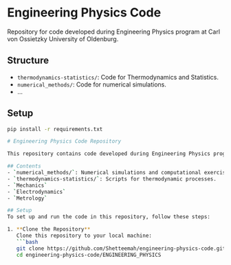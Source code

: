 # Engineering Physics Code
Repository for code developed during Engineering Physics program at Carl von Ossietzky University of Oldenburg.

## Structure
- `thermodynamics-statistics/`: Code for Thermodynamics and Statistics.
- `numerical_methods/`: Code for numerical simulations.
- ...

## Setup
```bash
pip install -r requirements.txt

# Engineering Physics Code Repository

This repository contains code developed during Engineering Physics program at Carl von Ossietzky University of Oldenburg. It includes scripts for simulations, data analysis, and visualizations used in various modules.

## Contents
- `numerical_methods/`: Numerical simulations and computational exercises.
- `thermodynamics-statistics/`: Scripts for thermodynamic processes.
- `Mechanics`
- `Electrodynamics`
- `Metrology`

## Setup
To set up and run the code in this repository, follow these steps:

1. **Clone the Repository**
   Clone this repository to your local machine:
   ```bash
   git clone https://github.com/Shetteemah/engineering-physics-code.git
   cd engineering-physics-code/ENGINEERING_PHYSICS
